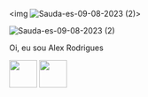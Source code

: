 
<img ![Sauda-es-09-08-2023 (2)](https://github.com/alexrodriguesp/alexrodriguesp/assets/23188818/b7a3fd00-1f69-496e-9073-6efd919edfff)>


![Sauda-es-09-08-2023 (2)](https://github.com/alexrodriguesp/alexrodriguesp/assets/23188818/b7a3fd00-1f69-496e-9073-6efd919edfff)

Oi, eu sou Alex Rodrigues

<div>
  <img height="50" width="50" src="https://cdn.jsdelivr.net/gh/devicons/devicon/icons/python/python-original.svg" />
  <img height="50" width="50" src="https://cdn.jsdelivr.net/gh/devicons/devicon/icons/html5/html5-original.svg" />
</div>

